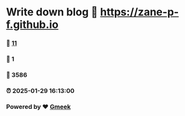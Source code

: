 # Write down blog :link: https://zane-p-f.github.io 
### :page_facing_up: [11](https://zane-p-f.github.io/tag.html) 
### :speech_balloon: 1 
### :hibiscus: 3586 
### :alarm_clock: 2025-01-29 16:13:00 
### Powered by :heart: [Gmeek](https://github.com/Meekdai/Gmeek)

